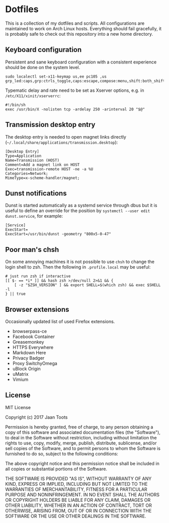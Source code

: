 # Dotfiles

This is a collection of my dotfiles and scripts. All configurations are
maintained to work on Arch Linux hosts. Everything should fail gracefully, it
is probably safe to check out this repository into a new home directory.

## Keyboard configuration

Persistent and sane keyboard configuration with a consistent experience should
be done on the system level.

```
sudo localectl set-x11-keymap us,ee pc105 ,us grp_led:caps,grp:ctrls_toggle,caps:escape,compose:menu,shift:both_shiftlock
```

Typematic delay and rate need to be set as Xserver options, e.g. in
`/etc/X11/xinit/xserverrc`:

```
#!/bin/sh
exec /usr/bin/X -nolisten tcp -ardelay 250 -arinterval 20 "$@"
```

## Transmission desktop entry

The desktop entry is needed to open magnet links directly
(`~/.local/share/applications/transmission.desktop`):

```
[Desktop Entry]
Type=Application
Name=Transmission (HOST)
Comment=Add a magnet link on HOST
Exec=transmission-remote HOST -ne -a %U
Categories=Network;
MimeType=x-scheme-handler/magnet;
```

## Dunst notifications

Dunst is started automatically as a systemd service through dbus but it is
useful to define an override for the position by `systemctl --user edit
dunst.service`, for example:

```
[Service]
ExecStart=
ExecStart=/usr/bin/dunst -geometry "800x5-0-47"
```

## Poor man's chsh

On some annoying machines it is not possible to use `chsh` to change the login
shell to zsh. Then the following in `.profile.local` may be useful:

```shell
# just run zsh if interactive
[[ $- == *i* ]] && hash zsh >/dev/null 2>&1 && {
    [ -z "$ZSH_VERSION" ] && export SHELL=$(which zsh) && exec $SHELL -l
} || true
```

## Browser extensions

Occasionally updated list of used Firefox extensions.

- browserpass-ce
- Facebook Container
- Greasemonkey
- HTTPS Everywhere
- Markdown Here
- Privacy Badger
- Proxy SwitchyOmega
- uBlock Origin
- uMatrix
- Vimium

## License

MIT License

Copyright (c) 2017 Jaan Toots

Permission is hereby granted, free of charge, to any person obtaining
a copy of this software and associated documentation files (the
"Software"), to deal in the Software without restriction, including
without limitation the rights to use, copy, modify, merge, publish,
distribute, sublicense, and/or sell copies of the Software, and to
permit persons to whom the Software is furnished to do so, subject to
the following conditions:

The above copyright notice and this permission notice shall be
included in all copies or substantial portions of the Software.

THE SOFTWARE IS PROVIDED "AS IS", WITHOUT WARRANTY OF ANY KIND,
EXPRESS OR IMPLIED, INCLUDING BUT NOT LIMITED TO THE WARRANTIES OF
MERCHANTABILITY, FITNESS FOR A PARTICULAR PURPOSE AND
NONINFRINGEMENT. IN NO EVENT SHALL THE AUTHORS OR COPYRIGHT HOLDERS BE
LIABLE FOR ANY CLAIM, DAMAGES OR OTHER LIABILITY, WHETHER IN AN ACTION
OF CONTRACT, TORT OR OTHERWISE, ARISING FROM, OUT OF OR IN CONNECTION
WITH THE SOFTWARE OR THE USE OR OTHER DEALINGS IN THE SOFTWARE.
